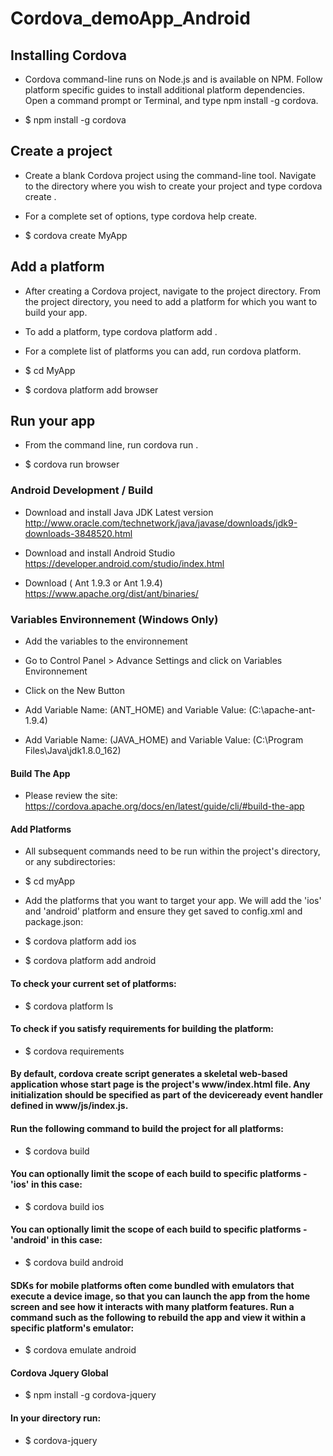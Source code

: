 # Cordova_demoApp_Android

## Installing Cordova
- Cordova command-line runs on Node.js and is available on NPM. Follow platform specific guides to install additional platform dependencies. Open a command prompt or Terminal, and type npm install -g cordova.

- $ npm install -g cordova 

## Create a project
- Create a blank Cordova project using the command-line tool. Navigate to the directory where you wish to create your project and type cordova create <path>.

- For a complete set of options, type cordova help create.

- $ cordova create MyApp

## Add a platform
- After creating a Cordova project, navigate to the project directory. From the project directory, you need to add a platform for which you want to build your app.

- To add a platform, type cordova platform add <platform name>.

- For a complete list of platforms you can add, run cordova platform.

- $ cd MyApp

- $ cordova platform add browser

## Run your app
- From the command line, run cordova run <platform name>.

- $ cordova run browser

### Android Development / Build

- Download and install Java JDK Latest version http://www.oracle.com/technetwork/java/javase/downloads/jdk9-downloads-3848520.html

- Download and install  Android Studio https://developer.android.com/studio/index.html

- Download ( Ant 1.9.3 or Ant 1.9.4)  https://www.apache.org/dist/ant/binaries/ 

### Variables Environnement (Windows Only)

- Add the variables to the environnement

-  Go to Control Panel > Advance Settings and click on Variables Environnement

-  Click on the New Button

- Add Variable Name: (ANT_HOME) and Variable Value: (C:\apache-ant-1.9.4) 

- Add Variable Name: (JAVA_HOME) and Variable Value: (C:\Program Files\Java\jdk1.8.0_162) 

#### Build The App

- Please review the site: https://cordova.apache.org/docs/en/latest/guide/cli/#build-the-app

#### Add Platforms
- All subsequent commands need to be run within the project's directory, or any subdirectories:

- $ cd myApp
- Add the platforms that you want to target your app. We will add the 'ios' and 'android' platform and ensure they get saved to config.xml and package.json:

- $ cordova platform add ios
- $ cordova platform add android

#### To check your current set of platforms:

- $ cordova platform ls

#### To check if you satisfy requirements for building the platform:

- $ cordova requirements

#### By default, cordova create script generates a skeletal web-based application whose start page is the project's www/index.html file. Any initialization should be specified as part of the deviceready event handler defined in www/js/index.js.

#### Run the following command to build the project for all platforms:

- $ cordova build

#### You can optionally limit the scope of each build to specific platforms - 'ios' in this case:

- $ cordova build ios

#### You can optionally limit the scope of each build to specific platforms - 'android' in this case:

- $ cordova build android


#### SDKs for mobile platforms often come bundled with emulators that execute a device image, so that you can launch the app from the home screen and see how it interacts with many platform features. Run a command such as the following to rebuild the app and view it within a specific platform's emulator:

- $ cordova emulate android


#### Cordova Jquery Global

- $ npm install -g cordova-jquery

#### In your directory run: 

- $ cordova-jquery